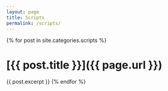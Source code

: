 ```yaml
---
layout: page
title: Scripts
permalink: /scripts/
---
```


{% for post in site.categories.scripts %}
 # [{{ post.title }}]({{ page.url }})
 
 {{ post.excerpt }} 
{% endfor %}
